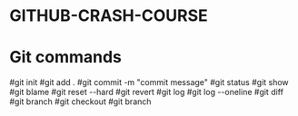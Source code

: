 # GITHUB-CRASH-COURSE

# Git commands 

#git init
#git add .
#git commit -m "commit message"
#git status 
#git show <commit-id>
#git blame <commit-id>
#git reset --hard <commit-id>
#git revert <commit-id>
#git log
#git log --oneline
#git diff
#git branch <branch-name>
#git checkout <branch-name>
#git branch
